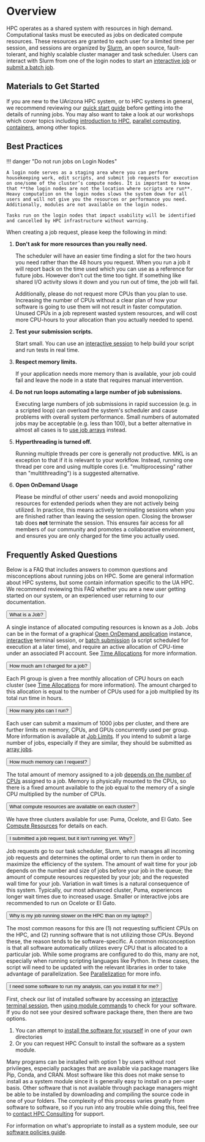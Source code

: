 # Overview

HPC operates as a shared system with resources in high demand. Computational tasks must be executed as jobs on dedicated compute resources. These resources are granted to each user for a limited time per session, and sessions are organized by [Slurm](https://slurm.schedmd.com/), an open source, fault-tolerant, and highly scalable cluster manager and task scheduler. Users can interact with Slurm from one of the login nodes to start an [interactive job](../interactive_jobs/) or [submit a batch job](../batch_jobs/intro/). 

## Materials to Get Started

If you are new to the UArizona HPC system, or to HPC systems in general, we recommend reviewing our [quick start guide](../quick_start/) before getting into the details of running jobs. You may also want to take a look at our workshops which cover topics including [introduction to HPC](../../support_and_training/workshops/intro_to_hpc/), [parallel computing](../../support_and_training/workshops/intro_to_parallel_computing/), [containers](../../support_and_training/workshops/intro_to_containers/), among other topics. 


## Best Practices

!!! danger "Do not run jobs on Login Nodes"

    A login node serves as a staging area where you can perform housekeeping work, edit scripts, and submit job requests for execution on one/some of the cluster’s compute nodes. It is important to know that **the login nodes are not the location where scripts are run**. Heavy computation on the login nodes slows the system down for all users and will not give you the resources or performance you need. Additionally, modules are not available on the login nodes. 

    Tasks run on the login nodes that impact usability will be identified and cancelled by HPC infrastructure without warning. 

When creating a job request, please keep the following in mind:

1. **Don't ask for more resources than you really need.**

    The scheduler will have an easier time finding a slot for the two hours you need rather than the 48 hours you request.  When you run a job it will report back on the time used which you can use as a reference for future jobs. However don't cut the time too tight.  If something like shared I/O activity slows it down and you run out of time, the job will fail.

    Additionally, please do not request more CPUs than you plan to use. Increasing the number of CPUs without a clear plan of how your software is going to use them will not result in faster computation. Unused CPUs in a job represent wasted system resources, and will cost more CPU-hours to your allocation than you actually needed to spend. 

2. **Test your submission scripts.**

    Start small. You can use an [interactive session](../interactive_jobs/) to help build your script and run tests in real time.

3. **Respect memory limits.** 

    If your application needs more memory than is available, your job could fail and leave the node in a state that requires manual intervention.

4. **Do not run loops automating a large number of job submissions.** 

    Executing large numbers of job submissions in rapid succession (e.g. in a scripted loop) can overload the system's scheduler and cause problems with overall system performance. Small numbers of automated jobs may be acceptable (e.g. less than 100), but a better alternative in almost all cases is to [use job arrays](../batch_jobs/array_jobs/) instead.

5. **Hyperthreading is turned off.**  

    Running multiple threads per core is generally not productive.  MKL is an exception to that if it is relevant to your workflow. Instead, running one thread per core and using multiple cores (i.e. "multiprocessing" rather than "multithreading") is a suggested alternative.

6. **Open OnDemand Usage**

    Please be mindful of other users' needs and avoid monopolizing resources for extended periods when they are not actively being utilized. In practice, this means actively terminating sessions when you are finished rather than leaving the session open. Closing the browser tab does **not** terminate the session. This ensures fair access for all members of our community and promotes a collaborative environment, and ensures you are only charged for the time you actually used.

## Frequently Asked Questions 

Below is a FAQ that includes answers to common questions and misconceptions about running jobs on HPC. Some are general information about HPC systems, but some contain information specific to the UA HPC. We recommend reviewing this FAQ whether you are a new user getting started on our system, or an experienced user returning to our documentation.

<html>
<link rel="stylesheet" href="../../assets/stylesheets/animated_dropdown.css">

<button class="collapsible">What is a Job?</button>
<div class="content">
    <p>A single instance of allocated computing resources is known as a Job. Jobs can be in the format of a graphical <a href="../open_on_demand/">Open OnDemand application</a> instance, <a href="../interactive_jobs/">interactive</a> terminal session, or <a href="../batch_jobs/intro/">batch submission</a> (a script scheduled for  execution at a later time), and require an active allocation of CPU-time under an associated PI account. See <a href="../../resources/allocations/">Time Allocations</a> for more information.
    <br>
    </p>
</div>

<button class="collapsible">How much am I charged for a job?</button>
<div class="content">
    <p>Each PI group is given a free monthly allocation of CPU hours on each cluster (see <a href="../../resources/allocations/">Time Allocations</a> for more information). The amount charged to this allocation is equal to the number of CPUs used for a job multiplied by its total run time in hours. 
    <br>
    </p>
</div>

<button class="collapsible">How many jobs can I run?</button>
<div class="content">
    <p>Each user can submit a maximum of 1000 jobs per cluster, and there are further limits on memory, CPUs, and GPUs concurrently used per group. More information is available at <a href="../job_limits/">Job Limits</a>. If you intend to submit a large number of jobs, especially if they are similar, they should be submitted as <a href="../batch_jobs/array_jobs/">array jobs</a>.
    <br>
    </p>
</div>

<button class="collapsible">How much memory can I request?</button>
<div class="content">
    <p>The total amount of memory assigned to a job <a href="../cpus_and_memory/">depends on the number of CPUs</a> assigned to a job. Memory is physically mounted to the CPUs, so there is a fixed amount available to the job equal to the memory of a single CPU multiplied by the number of CPUs.
    <br>
    </p>
</div>

<button class="collapsible">What compute resources are available on each cluster?</button>
<div class="content">
    <p>We have three clusters available for use: Puma, Ocelote, and El Gato. See <a href="../../resources/compute_resources/">Compute Resources</a> for details on each.
    <br>
    </p>
</div>

<button class="collapsible">I submitted a job request, but it isn't running yet. Why?</button>
<div class="content">
    <p>Job requests go to our task scheduler, Slurm, which manages all incoming job requests and determines the optimal order to run them in order to maximize the efficiency of the system. The amount of wait time for your job depends on the number and size of jobs before your job in the queue; the amount of compute resources requested by your job; and the requested wall time for your job. Variation in wait times is a natural consequence of this system. Typically, our most advanced cluster, Puma, experiences longer wait times due to increased usage. Smaller or interactive jobs are recommended to run on Ocelote or El Gato. 
    <br>
    </p>
</div>

<button class="collapsible">Why is my job running slower on the HPC than on my laptop?</button>
<div class="content">
    <p> The most common reasons for this are (1) not requesting sufficient CPUs on the HPC, and (2) running software that is not utilizing those CPUs. Beyond these, the reason tends to be software-specific. A common misconception is that all software automatically utilizes every CPU that is allocated to a particular job. While some programs are configured to do this, many are not, especially when running scripting languages like Python. In these cases, the script will need to be updated with the relevant libraries in order to take advantage of parallelization. See <a href="../parallelization/">Parallelization</a> for more info. 
    <br>
    </p>
</div>

<button class="collapsible">I need some software to run my analysis, can you install it for me?</button>
<div class="content">
    <p>First, check our list of installed software by accessing an <a href="../interactive_jobs/">interactive terminal session</a>, then <a href="../../software/modules/">using module commands</a> to check for your software. If you do not see your desired software package there, then there are two options. 
    <ol>
      <li> You can attempt to <a href="../../software/user_installations/">install the software for yourself</a> in one of your own directories</li>
      <li> Or you can request HPC Consult to install the software as a system module.</li>
    </ol>
    </p>
    <p> Many programs can be installed with option 1 by users without root privileges, especially packages that are available via package managers like Pip, Conda, and CRAN. Most software like this does not make sense to install as a system module since it is generally easy to install on a per-user basis. Other software that is not available through package managers might be able to be installed by downloading and compiling the source code in one of your folders. The complexity of this process varies greatly from software to software, so if you run into any trouble while doing this, feel free to <a href="../../support_and_training/consulting_services/">contact HPC Consulting</a> for support. 
    <br>
    </p>
    <p> For information on what's appropriate to install as a system module, see our <a href="../../software/overview/#policies">software policies guide</a>. 
    <br>
    </p>
</div>

<script src="../../assets/javascripts/animated_dropdown.js"></script>
</html>








